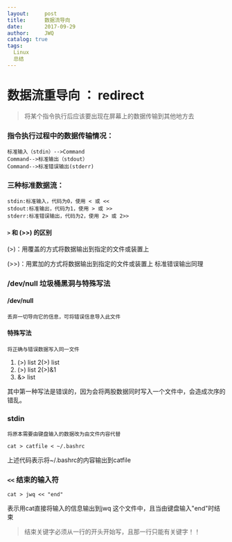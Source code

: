 ```yaml
---
layout:     post
title:      数据流导向
date:       2017-09-29
author:     JWQ
catalog: true
tags:
  Linux
  总结
---
```


# 数据流重导向 ： redirect

> 将某个指令执行后应该要出现在屏幕上的数据传输到其他地方去

### 指令执行过程中的数据传输情况：

    标准输入（stdin）-->Command
    Command-->标准输出（stdout）
    Command-->标准错误输出(stderr)

### 三种标准数据流：

    stdin:标准输入，代码为0，使用 < 或 <<
    stdout:标准输出，代码为1，使用 > 或 >>
    stderr:标准错误输出，代码为2，使用 2> 或 2>>
    
#### `>` 和 (>>) 的区别
(>)：用覆盖的方式将数据输出到指定的文件或装置上

(>>)：用累加的方式将数据输出到指定的文件或装置上
    标准错误输出同理

### /dev/null 垃圾桶黑洞与特殊写法

#### /dev/null
    丢弃一切导向它的信息，可将错误信息导入此文件
    
#### 特殊写法
    将正确与错误数据写入同一文件

1. (>) list 2(>) list
2. (>) list 2(>)&1
3. &> list

其中第一种写法是错误的，因为会将两股数据同时写入一个文件中，会造成次序的错乱。

### stdin

    将原本需要由键盘输入的数据改为由文件内容代替
    
` cat > catfile < ~/.bashrc `

上述代码表示将~/.bashrc的内容输出到catfile

### `<<` 结束的输入符

`cat > jwq << "end"`

表示用cat直接将输入的信息输出到jwq 这个文件中，且当由键盘输入"end"时结束

> 结束关键字必须从一行的开头开始写，且那一行只能有关键字！！
